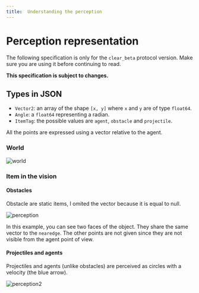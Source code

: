 ```yaml
---
title:  Understanding the perception
---
```


# Perception representation

The following specification is only for the `clear_beta` protocol version. Make sure you are using it before continuing to read.

**This specification is subject to changes.**

## Types in JSON

- `Vector2`: an array of the shape `[x, y]` where `x` and `y` are of type `float64`.
- `Angle`: a `float64` representing a radian.
- `ItemTag`: the possible values are `agent`, `obstacle` and `projectile`.

All the points are expressed using a vector relative to the agent.

### World

![world](/assets/img/perception-world.svg)

### Item in the vision

#### Obstacles

Obstacle are static items, I omited the vector because it is equal to null.

![perception](/assets/img/perception-object-cross.svg)

In this example, you can see two faces of the object. They share the same vector to the `nearedge`. The other points are not given since they are not visible from the agent point of view.

#### Projectiles and agents

Projectiles and agents (unlike obstacles) are perceived as circles with a velocity (the blue arrow).

![perception2](/assets/img/perception-agent.svg)
